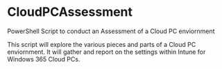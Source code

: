 # CloudPCAssessment
PowerShell Script to conduct an Assessment of a Cloud PC enviornment

This script will explore the various pieces and parts of a Cloud PC enviornment.  It will gather and report on the settings within Intune for Windows 365 Cloud PCs.
